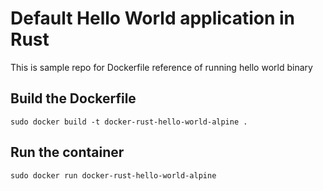 # Default Hello World application in Rust
This is sample repo for Dockerfile reference of running hello world binary

## Build the Dockerfile
```
sudo docker build -t docker-rust-hello-world-alpine .
```

## Run the container
```
sudo docker run docker-rust-hello-world-alpine
```
